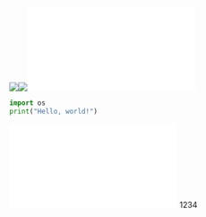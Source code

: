 ![](Outline.shader)![](Outline.shader)![](test.py)
```python
import os
print("Hello, world!")
```
![](test.py)
1234